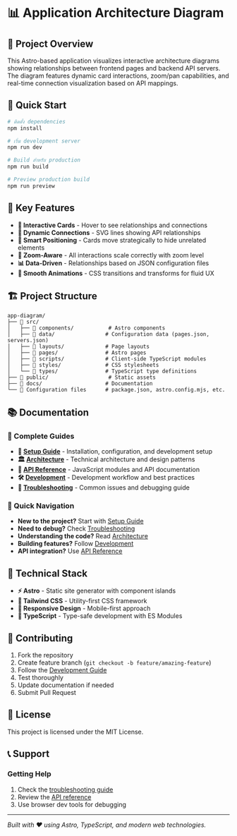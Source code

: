 # 📊 Application Architecture Diagram

## 🎯 Project Overview

This Astro-based application visualizes interactive architecture diagrams showing relationships between frontend pages and backend API servers. The diagram features dynamic card interactions, zoom/pan capabilities, and real-time connection visualization based on API mappings.

## 🚀 Quick Start

```bash
# ติดตั้ง dependencies
npm install

# เริ่ม development server
npm run dev

# Build สำหรับ production
npm run build

# Preview production build
npm run preview
```

## 🌟 Key Features

- **📱 Interactive Cards** - Hover to see relationships and connections
- **🔗 Dynamic Connections** - SVG lines showing API relationships
- **🎯 Smart Positioning** - Cards move strategically to hide unrelated elements
- **📏 Zoom-Aware** - All interactions scale correctly with zoom level
- **📊 Data-Driven** - Relationships based on JSON configuration files
- **🎨 Smooth Animations** - CSS transitions and transforms for fluid UX

## 🏗️ Project Structure

```
app-diagram/
├── 📁 src/
│   ├── 📁 components/           # Astro components
│   ├── 📁 data/                # Configuration data (pages.json, servers.json)
│   ├── 📁 layouts/             # Page layouts
│   ├── 📁 pages/               # Astro pages
│   ├── 📁 scripts/             # Client-side TypeScript modules
│   ├── 📁 styles/              # CSS stylesheets
│   └── 📁 types/               # TypeScript type definitions
├── 📁 public/                   # Static assets
├── 📁 docs/                    # Documentation
└── 📄 Configuration files      # package.json, astro.config.mjs, etc.
```

## 📚 Documentation

### 📖 Complete Guides
- **🚀 [Setup Guide](./docs/SETUP.md)** - Installation, configuration, and development setup
- **🏛️ [Architecture](./docs/ARCHITECTURE.md)** - Technical architecture and design patterns
- **🔧 [API Reference](./docs/API_REFERENCE.md)** - JavaScript modules and API documentation
- **🛠️ [Development](./docs/DEVELOPMENT.md)** - Development workflow and best practices
- **🔧 [Troubleshooting](./docs/TROUBLESHOOTING.md)** - Common issues and debugging guide

### 🎯 Quick Navigation
- **New to the project?** Start with [Setup Guide](./docs/SETUP.md)
- **Need to debug?** Check [Troubleshooting](./docs/TROUBLESHOOTING.md)
- **Understanding the code?** Read [Architecture](./docs/ARCHITECTURE.md)
- **Building features?** Follow [Development](./docs/DEVELOPMENT.md)
- **API integration?** Use [API Reference](./docs/API_REFERENCE.md)

## 🔧 Technical Stack

- **⚡ Astro** - Static site generator with component islands
- **🎨 Tailwind CSS** - Utility-first CSS framework
- **📱 Responsive Design** - Mobile-first approach
- **🔄 TypeScript** - Type-safe development with ES Modules

## 🤝 Contributing

1. Fork the repository
2. Create feature branch (`git checkout -b feature/amazing-feature`)
3. Follow the [Development Guide](./docs/DEVELOPMENT.md)
4. Test thoroughly
5. Update documentation if needed
6. Submit Pull Request

## 📄 License

This project is licensed under the MIT License.

## 📞 Support

### Getting Help
1. Check the [troubleshooting guide](./docs/TROUBLESHOOTING.md)
2. Review the [API reference](./docs/API_REFERENCE.md)
3. Use browser dev tools for debugging

---

*Built with ❤️ using Astro, TypeScript, and modern web technologies.*